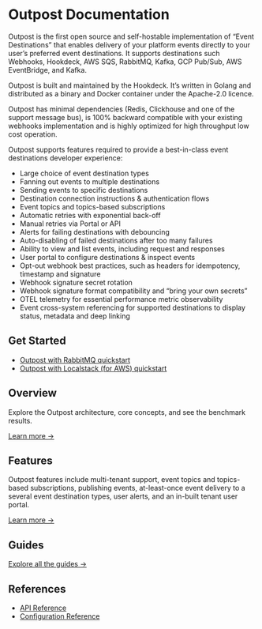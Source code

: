 # Outpost Documentation

Outpost is the first open source and self-hostable implementation of “Event Destinations” that enables delivery of your platform events directly to your user’s preferred event destinations. It supports destinations such Webhooks, Hookdeck, AWS SQS, RabbitMQ, Kafka, GCP Pub/Sub, AWS EventBridge, and Kafka.

Outpost is built and maintained by the Hookdeck. It’s written in Golang and distributed as a binary and Docker container under the Apache-2.0 licence.

Outpost has minimal dependencies (Redis, Clickhouse and one of the support message bus), is 100% backward compatible with your existing webhooks implementation and is highly optimized for high throughput low cost operation.

Outpost supports features required to provide a best-in-class event destinations developer experience:

- Large choice of event destination types
- Fanning out events to multiple destinations
- Sending events to specific destinations
- Destination connection instructions & authentication flows
- Event topics and topics-based subscriptions
- Automatic retries with exponential back-off
- Manual retries via Portal or API
- Alerts for failing destinations with debouncing
- Auto-disabling of failed destinations after too many failures
- Ability to view and list events, including request and responses
- User portal to configure destinations & inspect events
- Opt-out webhook best practices, such as headers for idempotency, timestamp and signature
- Webhook signature secret rotation
- Webhook signature format compatibility and “bring your own secrets”
- OTEL telemetry for essential performance metric observability
- Event cross-system referencing for supported destinations to display status, metadata and deep linking

## Get Started

- [Outpost with RabbitMQ quickstart](1-get-started/1-rabbitmq.md)
- [Outpost with Localstack (for AWS) quickstart](1-get-started/2-localstack.md)

## Overview

Explore the Outpost architecture, core concepts, and see the benchmark results.

[Learn more &rarr;](2-overview/README.md)

## Features

Outpost features include multi-tenant support, event topics and topics-based subscriptions, publishing events, at-least-once event delivery to a several event destination types, user alerts, and an in-built tenant user portal.

[Learn more &rarr;](3-features/README.md)

## Guides

[Explore all the guides &rarr;](4-guides/README.md)

## References

- [API Reference](5-references/1-api.md)
- [Configuration Reference](5-references/2-configuration.md)
